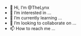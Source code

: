 - 👋 Hi, I’m @TheLynx
- 👀 I’m interested in ...
- 🌱 I’m currently learning ...
- 💞️ I’m looking to collaborate on ...
- 📫 How to reach me ...

<!---
TheLynx/TheLynx is a ✨ special ✨ repository because its `README.md` (this file) appears on your GitHub profile.
You can click the Preview link to take a look at your changes.
--->


